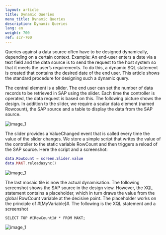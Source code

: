 ```yaml
---
layout: article
title: Dynamic Queries
menu_title: Dynamic Queries
description: Dynamic Queries
lang: en
weight: 700
ref: scr-700
---
```

Queries against a data source often have to be designed dynamically, depending on a certain context. Example: An end-user enters a date via a text field and the data source is to send the request to the host system so that it meets the user’s requirements. To do this, a dynamic SQL statement is created that contains the desired date of the end user. This article shows the standard procedure for designing such a dynamic query.

The central element is a slider. The end user can set the number of data records to be retrieved in SAP using the slider. Each time the controller is operated, the data request is based on this. The following picture shows the design. In addition to the slider, we require a scalar data element (named Rowcount), the SAP source and a table to display the data from the SAP source.

![image_1](/assets/images/scripting/queries/misc_dynamische_Abfrage_01.png)

The slider provides a ValueChanged event that is called every time the value of the slider changes. We store a simple script that writes the value of the controller to the static variable RowCount and then triggers a reload of the SAP source. Here the script and a screenshot:

```lua
data.RowCount = screen.Slider.value
data.MAKT.reloadasync()
```

![image_1](/assets/images/scripting/queries/misc_dynamische_Abfrage_02.png)

The last mosaic tile is now the actual dynamisation. The following screenshot shows the SAP source in the design view. However, the XQL statement contains a placeholder, which in turn draws the value from the global RowCount variable at the decisive point. The placeholder works on the principle of #[MyVariable]#. The following is the XQL statement and a screenshot

`SELECT TOP #[RowCount]# * FROM MAKT;`

![image_1](/assets/images/scripting/queries/misc_dynamische_Abfrage_03.png)
